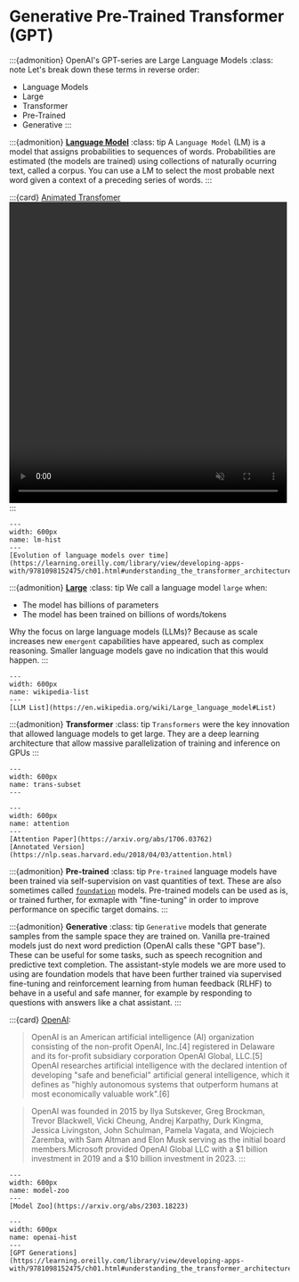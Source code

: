 # Generative Pre-Trained Transformer (GPT)

:::{admonition} OpenAI's GPT-series are Large Language Models
:class: note
Let's break down these terms in reverse order:

- Language Models
- Large
- Transformer
- Pre-Trained
- Generative
:::

:::{admonition} **[Language Model](https://en.wikipedia.org/wiki/Language_model)**
:class: tip
A `Language Model` (LM) is a model that assigns probabilities to sequences of words. Probabilities are estimated (the models are trained) using collections of naturally ocurring text, called a corpus. You can use a LM to select the most probable next word given a context of a preceding series of words. 
:::

:::{card} [Animated Transfomer](https://prvnsmpth.github.io/animated-transformer/)
<video width="99%" height="540" autoplay loop muted markdown="1">
    <source src="_images/animated-transfomer.mp4" type="video/mp4" markdown="1" >
</video>
:::


```{figure} ./images/lm-hist.png
---
width: 600px
name: lm-hist
---
[Evolution of language models over time](https://learning.oreilly.com/library/view/developing-apps-with/9781098152475/ch01.html#understanding_the_transformer_architecture_and_its)
```

:::{admonition} **[Large](https://en.wikipedia.org/wiki/Large_language_model#List)**
:class: tip
We call a language model `large` when:
- The model has billions of parameters
- The model has been trained on billions of words/tokens

Why the focus on large language models (LLMs)? Because as scale increases new `emergent` capabilities have appeared, such as complex reasoning. Smaller language models gave no indication that this would happen.
:::

```{figure} ./images/wikipedia-list.png
---
width: 600px
name: wikipedia-list
---
[LLM List](https://en.wikipedia.org/wiki/Large_language_model#List)
```

:::{admonition} **Transformer**
:class: tip
`Transformers` were the key innovation that allowed language models to get large. They are a deep learning architecture that allow massive parallelization of training and inference on GPUs
:::

```{figure} ./images/The-Transformer-model-architecture.png
---
width: 600px
name: trans-subset
---
```

```{figure} ./images/attention-is-all-you-need.png
---
width: 600px
name: attention
---
[Attention Paper](https://arxiv.org/abs/1706.03762)
[Annotated Version](https://nlp.seas.harvard.edu/2018/04/03/attention.html)
```

:::{admonition} **Pre-trained**
:class: tip
`Pre-trained` language models have been trained via self-supervision on vast quantities of text. These are also sometimes called [`foundation`](https://en.wikipedia.org/wiki/Foundation_models) models. Pre-trained models can be used as is, or trained further, for exmaple with "fine-tuning" in order to improve performance on specific target domains.
:::

:::{admonition} **Generative**
:class: tip
`Generative` models that generate samples from the sample space they are trained on. Vanilla pre-trained models just do next word prediction (OpenAI calls these "GPT base"). These can be useful for some tasks, such as speech recognition and predictive text completion. The assistant-style models we are more used to using are foundation models that have been further trained via supervised fine-tuning and reinforcement learning from human feedback (RLHF) to behave in a useful and safe manner, for example by responding to questions with answers like a chat assistant.
:::

:::{card} [OpenAI](https://en.wikipedia.org/wiki/OpenAI):

> OpenAI is an American artificial intelligence (AI) organization consisting of the non-profit OpenAI, Inc.[4] registered in Delaware and its for-profit subsidiary corporation OpenAI Global, LLC.[5] OpenAI researches artificial intelligence with the declared intention of developing "safe and beneficial" artificial general intelligence, which it defines as "highly autonomous systems that outperform humans at most economically valuable work".[6]

> OpenAI was founded in 2015 by Ilya Sutskever, Greg Brockman, Trevor Blackwell, Vicki Cheung, Andrej Karpathy, Durk Kingma, Jessica Livingston, John Schulman, Pamela Vagata, and Wojciech Zaremba, with Sam Altman and Elon Musk serving as the initial board members.Microsoft provided OpenAI Global LLC with a \$1 billion investment in 2019 and a \$10 billion investment in 2023.
:::

```{figure} ./images/model-zoo.png
---
width: 600px
name: model-zoo
---
[Model Zoo](https://arxiv.org/abs/2303.18223)
```

```{figure} ./images/openai-llm-history.png
---
width: 600px
name: openai-hist
---
[GPT Generations](https://learning.oreilly.com/library/view/developing-apps-with/9781098152475/ch01.html#understanding_the_transformer_architecture_and_its)
```

